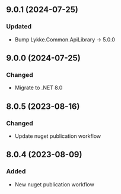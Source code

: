 ## 9.0.1 (2024-07-25)

### Updated
* Bump Lykke.Common.ApiLibrary -> 5.0.0

## 9.0.0 (2024-07-25)

### Changed
* Migrate to .NET 8.0

## 8.0.5 (2023-08-16)

### Changed
* Update nuget publication workflow


## 8.0.4 (2023-08-09)

### Added
* New nuget publication workflow
